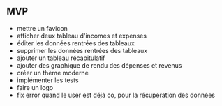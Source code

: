 ## MVP

-   mettre un favicon
-   afficher deux tableau d'incomes et expenses
-   éditer les données rentrées des tableaux
-   supprimer les données rentrées des tableaux
-   ajouter un tableau récapitulatif
-   ajouter des graphique de rendu des dépenses et revenus
-   créer un thème moderne
-   implémenter les tests
-   faire un logo
-   fix error quand le user est déjà co, pour la récupération des données
<!-- -   ajouter une page dashboard avec météo, prise de notes, calendrier -->
